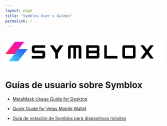 ```yaml
---
layout: page
title: "Symblox User's Guides"
permalink: /
---
```


![Symblox Logo](assets/SymbloxLogoName.png "Symblox Logo")

# Guías de usuario sobre Symblox

-   [MetaMask Usage Guide for Desktop](https://symblox.github.io/guides/yield-farming/2020/10/22/symblox-guide-for-pc) 

-   [Quick Guide for Velas Mobile Wallet](https://symblox.github.io/guides/yield-farming/2020/10/22/symblox-guide-for-mobile)

-   [Guía de votación de Symblox para dispositivos móviles](https://github.com/symblox/symblox.github.io/blob/master/_posts/2020-11-05-Symblox-Voting-Guide.md)
